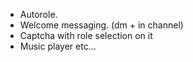 - Autorole.
- Welcome messaging. (dm + in channel)
- Captcha with role selection on it
- Music player
etc...
